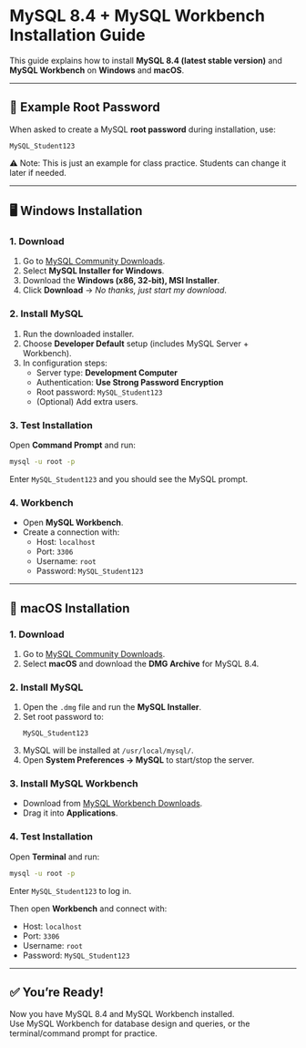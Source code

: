 # MySQL 8.4 + MySQL Workbench Installation Guide

This guide explains how to install **MySQL 8.4 (latest stable version)** and **MySQL Workbench** on **Windows** and **macOS**.

---

## 🔑 Example Root Password
When asked to create a MySQL **root password** during installation, use:

```
MySQL_Student123
```

⚠️ Note: This is just an example for class practice. Students can change it later if needed.

---

## 🖥️ Windows Installation

### 1. Download
1. Go to [MySQL Community Downloads](https://dev.mysql.com/downloads/).
2. Select **MySQL Installer for Windows**.
3. Download the **Windows (x86, 32-bit), MSI Installer**.
4. Click **Download** → *No thanks, just start my download*.

### 2. Install MySQL
1. Run the downloaded installer.
2. Choose **Developer Default** setup (includes MySQL Server + Workbench).
3. In configuration steps:
   - Server type: **Development Computer**
   - Authentication: **Use Strong Password Encryption**
   - Root password: `MySQL_Student123`
   - (Optional) Add extra users.

### 3. Test Installation
Open **Command Prompt** and run:
```bash
mysql -u root -p
```
Enter `MySQL_Student123` and you should see the MySQL prompt.

### 4. Workbench
- Open **MySQL Workbench**.
- Create a connection with:
  - Host: `localhost`
  - Port: `3306`
  - Username: `root`
  - Password: `MySQL_Student123`

---

## 🍏 macOS Installation

### 1. Download
1. Go to [MySQL Community Downloads](https://dev.mysql.com/downloads/).
2. Select **macOS** and download the **DMG Archive** for MySQL 8.4.

### 2. Install MySQL
1. Open the `.dmg` file and run the **MySQL Installer**.
2. Set root password to:
   ```
   MySQL_Student123
   ```
3. MySQL will be installed at `/usr/local/mysql/`.
4. Open **System Preferences → MySQL** to start/stop the server.

### 3. Install MySQL Workbench
- Download from [MySQL Workbench Downloads](https://dev.mysql.com/downloads/workbench/).
- Drag it into **Applications**.

### 4. Test Installation
Open **Terminal** and run:
```bash
mysql -u root -p
```
Enter `MySQL_Student123` to log in.

Then open **Workbench** and connect with:
- Host: `localhost`
- Port: `3306`
- Username: `root`
- Password: `MySQL_Student123`

---

## ✅ You’re Ready!
Now you have MySQL 8.4 and MySQL Workbench installed.  
Use MySQL Workbench for database design and queries, or the terminal/command prompt for practice.
